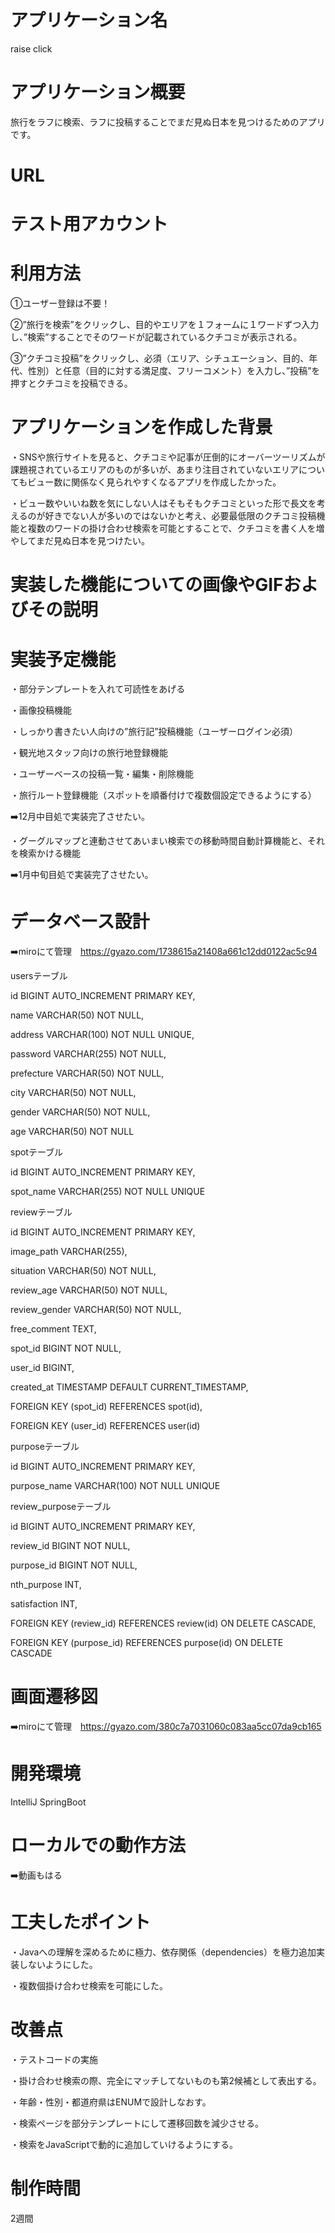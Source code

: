 # アプリケーション名
raise click

# アプリケーション概要
旅行をラフに検索、ラフに投稿することでまだ見ぬ日本を見つけるためのアプリです。

# URL

# テスト用アカウント

# 利用方法
①ユーザー登録は不要！

②”旅行を検索”をクリックし、目的やエリアを１フォームに１ワードずつ入力し、”検索”することでそのワードが記載されているクチコミが表示される。

③”クチコミ投稿”をクリックし、必須（エリア、シチュエーション、目的、年代、性別）と任意（目的に対する満足度、フリーコメント）を入力し、”投稿”を押すとクチコミを投稿できる。

# アプリケーションを作成した背景
・SNSや旅行サイトを見ると、クチコミや記事が圧倒的にオーバーツーリズムが課題視されているエリアのものが多いが、あまり注目されていないエリアについてもビュー数に関係なく見られやすくなるアプリを作成したかった。

・ビュー数やいいね数を気にしない人はそもそもクチコミといった形で長文を考えるのが好きでない人が多いのではないかと考え、必要最低限のクチコミ投稿機能と複数のワードの掛け合わせ検索を可能とすることで、クチコミを書く人を増やしてまだ見ぬ日本を見つけたい。

# 実装した機能についての画像やGIFおよびその説明

# 実装予定機能
・部分テンプレートを入れて可読性をあげる

・画像投稿機能

・しっかり書きたい人向けの”旅行記”投稿機能（ユーザーログイン必須）

・観光地スタッフ向けの旅行地登録機能

・ユーザーベースの投稿一覧・編集・削除機能

・旅行ルート登録機能（スポットを順番付けで複数個設定できるようにする）

➡️12月中目処で実装完了させたい。

・グーグルマップと連動させてあいまい検索での移動時間自動計算機能と、それを検索かける機能

➡️1月中旬目処で実装完了させたい。

# データベース設計
➡️miroにて管理　https://gyazo.com/1738615a21408a661c12dd0122ac5c94


usersテーブル

 id          BIGINT AUTO_INCREMENT PRIMARY KEY,
 
name        VARCHAR(50) NOT NULL,
 
address     VARCHAR(100) NOT NULL UNIQUE,
 
password    VARCHAR(255) NOT NULL,
 
prefecture  VARCHAR(50) NOT NULL,
 
city        VARCHAR(50) NOT NULL,
 
gender      VARCHAR(50) NOT NULL,
 
age         VARCHAR(50) NOT NULL


 spotテーブル
  
id BIGINT AUTO_INCREMENT PRIMARY KEY,
  
spot_name VARCHAR(255) NOT NULL UNIQUE


 reviewテーブル
 
id            BIGINT AUTO_INCREMENT PRIMARY KEY,
 
image_path    VARCHAR(255),
 
situation     VARCHAR(50) NOT NULL,
 
review_age    VARCHAR(50) NOT NULL,
 
review_gender VARCHAR(50) NOT NULL,
 
free_comment  TEXT,
 
spot_id       BIGINT NOT NULL,
 
user_id       BIGINT,
 
created_at    TIMESTAMP DEFAULT CURRENT_TIMESTAMP,
 
FOREIGN KEY (spot_id) REFERENCES spot(id),
 
FOREIGN KEY (user_id) REFERENCES user(id)


 purposeテーブル
 
id            BIGINT AUTO_INCREMENT PRIMARY KEY,
 
purpose_name  VARCHAR(100) NOT NULL UNIQUE


 review_purposeテーブル
 
id            BIGINT AUTO_INCREMENT PRIMARY KEY,
 
review_id     BIGINT NOT NULL,
 
purpose_id    BIGINT NOT NULL,
 
nth_purpose   INT,
 
satisfaction  INT,
 
FOREIGN KEY (review_id) REFERENCES review(id) ON DELETE CASCADE,
 
FOREIGN KEY (purpose_id) REFERENCES purpose(id) ON DELETE CASCADE



# 画面遷移図
➡️miroにて管理　https://gyazo.com/380c7a7031060c083aa5cc07da9cb165


# 開発環境
IntelliJ
SpringBoot

# ローカルでの動作方法
➡️動画もはる

# 工夫したポイント
・Javaへの理解を深めるために極力、依存関係（dependencies）を極力追加実装しないようにした。

・複数個掛け合わせ検索を可能にした。


# 改善点
・テストコードの実施

・掛け合わせ検索の際、完全にマッチしてないものも第2候補として表出する。

・年齢・性別・都道府県はENUMで設計しなおす。

・検索ページを部分テンプレートにして遷移回数を減少させる。

・検索をJavaScriptで動的に追加していけるようにする。


# 制作時間
2週間
